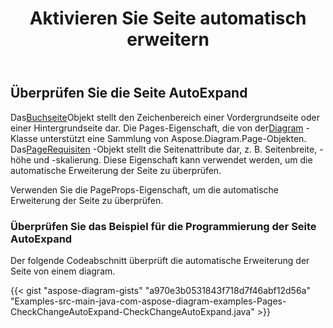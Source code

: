 ﻿---
title: Aktivieren Sie Seite automatisch erweitern
type: docs
weight: 10
url: /de/java/check-page-autoexpand/
description: In diesem Abschnitt wird erläutert, wie Sie überprüfen oder ändern, ob die Seite in einer visio-Datei mit Aspose.Diagram automatisch erweitert wird.
---
## **Überprüfen Sie die Seite AutoExpand**

 Das[Buchseite](https://reference.aspose.com/diagram/java/com.aspose.diagram/page)Objekt stellt den Zeichenbereich einer Vordergrundseite oder einer Hintergrundseite dar. Die Pages-Eigenschaft, die von der[Diagram](https://reference.aspose.com/diagram/java/com.aspose.diagram/diagram) -Klasse unterstützt eine Sammlung von Aspose.Diagram.Page-Objekten.
 Das[PageRequisiten](https://reference.aspose.com/diagram/java/com.aspose.diagram/PageProps) -Objekt stellt die Seitenattribute dar, z. B. Seitenbreite, -höhe und -skalierung. Diese Eigenschaft kann verwendet werden, um die automatische Erweiterung der Seite zu überprüfen.

Verwenden Sie die PageProps-Eigenschaft, um die automatische Erweiterung der Seite zu überprüfen.
### **Überprüfen Sie das Beispiel für die Programmierung der Seite AutoExpand**
Der folgende Codeabschnitt überprüft die automatische Erweiterung der Seite von einem diagram.

{{< gist "aspose-diagram-gists" "a970e3b0531843f718d7f46abf12d56a" "Examples-src-main-java-com-aspose-diagram-examples-Pages-CheckChangeAutoExpand-CheckChangeAutoExpand.java" >}}
